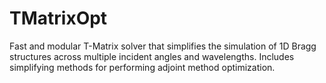# TMatrixOpt
Fast and modular T-Matrix solver that simplifies the simulation of 1D Bragg structures across multiple incident angles and wavelengths. Includes simplifying methods for performing adjoint method optimization.
